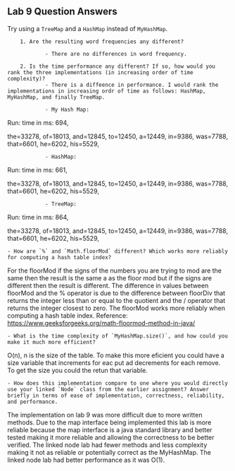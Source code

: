 ## Lab 9 Question Answers

Try using a `TreeMap` and a `HashMap` instead of `MyHashMap`.


        1. Are the resulting word frequencies any different?
       
                - There are no differences in word frequency.
                
        2. Is the time performance any different? If so, how would you rank the three implementations (in increasing order of time complexity)?
                - There is a diffeence in performance. I would rank the implementations in increasing ordr of time as follows: HashMap, MyHashMap, and finally TreeMap.
                
                - My Hash Map:

Run: time in ms: 694,

the=33278,
of=18013,
and=12845,
to=12450,
a=12449,
in=9386,
was=7788,
that=6601,
he=6202,
his=5529,

                - HashMap:


Run: time in ms: 661,

the=33278,
of=18013,
and=12845,
to=12450,
a=12449,
in=9386,
was=7788,
that=6601,
he=6202,
his=5529,




                - TreeMap:
Run: time in ms: 864,

the=33278,
of=18013,
and=12845,
to=12450,
a=12449,
in=9386,
was=7788,
that=6601,
he=6202,
his=5529,



       
    - How are `%` and `Math.floorMod` different? Which works more reliably for computing a hash table index?
    
    
  For the floorMod if the signs of the numbers you are trying to mod are the same then the result is the same a as the floor mod but if the signs are different then the result is different. The difference in values between floorMod and the % operator is due to the difference between floorDiv that returns the integer less than or equal to the quotient and the / operator that returns the integer closest to zero. The floorMod works more reliably when computing a hash table index. Reference: https://www.geeksforgeeks.org/math-floormod-method-in-java/
        
        
    - What is the time complexity of `MyHashMap.size()`, and how could you make it much more efficient?
    
   O(n), n is the size of the table. To make this more eficient you could have a size variable that increments for eac put ad decrements for each remove. To get the size you could the retun that variable. 
    
    - How does this implementation compare to one where you would directly use your linked `Node` class from the earlier assignment? Answer briefly in terms of ease of implementation, correctness, reliability, and performance.
    
   The implementation on lab 9 was more difficult due to more written methods. Due to the map interface being implemented this lab is more reliable because the map interface is a java standard library and better tested making it more reliable and allowing the correctness to be better verified. The linked node lab had fewer methods and less complexity making it not as reliable or potentially correct as the MyHashMap. The linked node lab had better performance as it was O(1).

   
